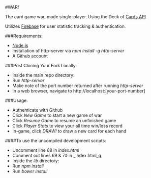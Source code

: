 #WAR!

The card game war, made single-player.  Using the Deck of [Cards API](http://deckofcardsapi.com/)

Utilizes [Firebase](https://www.firebase.com) for user statistic tracking & authentication.

###Requirements:
- [Node.js](https://nodejs.org/en/)
- Installation of http-server via _npm install -g http-server_
- A Github account

###Post Cloning Your Fork Locally:
- Inside the main repo directory:
 - Run _http-server_
 - Make note of the port number returned after running _http-server_
- In a web browser, navigate to http://localhost:[your-port-number]

###Usage:
- Authenticate with Github
- Click *New Game* to start a new game of war
- Click *Resume Game* to resume an unfinished game
- Click *Player Stats* to view your all time win/loss record
- In-game, click *DRAW!* to draw a new card for each hand

####To use the uncompiled development scripts:
- Uncomment line 68 in _index.html_
- Comment out lines 69 & 70 in _index.html_g
- Inside the _lib_ directory:
 - Run _npm install_
 - Run _bower install_